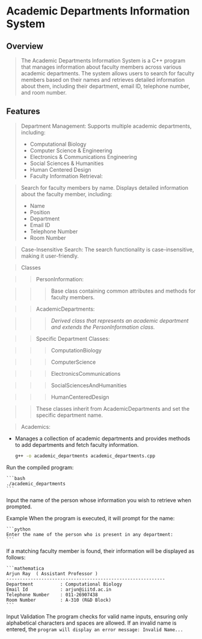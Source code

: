 # Academic Departments Information System
## Overview
> The Academic Departments Information System is a C++ program that manages information about faculty members across various academic departments. The system allows users to search for faculty members based on their names and retrieves detailed information about them, including their department, email ID, telephone number, and room number.

## Features
> Department Management: Supports multiple academic departments, including:
> - Computational Biology
> - Computer Science & Engineering
> - Electronics & Communications Engineering
> - Social Sciences & Humanities
> - Human Centered Design
> - Faculty Information Retrieval:

> Search for faculty members by name.
> Displays detailed information about the faculty member, including:
> - Name
> - Position
> - Department
> - Email ID
> - Telephone Number
> - Room Number

> Case-Insensitive Search: The search functionality is case-insensitive, making it user-friendly.

> Classes

>> PersonInformation:

>>> Base class containing common attributes and methods for faculty members.

>> AcademicDepartments:

>>> *Derived class that represents an academic department and extends the PersonInformation class.*

>>Specific Department Classes:

>>>ComputationBiology

>>>ComputerScience

>>>ElectronicsCommunications

>>>SocialSciencesAndHumanities

>>>HumanCenteredDesign

>> These classes inherit from AcademicDepartments and set the specific department name.

> Academics:
 - Manages a collection of academic departments and provides methods to add departments and fetch faculty information.

    ```bash
    g++ -o academic_departments academic_departments.cpp
    ```
Run the compiled program:

    ```bash
    ./academic_departments
    ```
Input the name of the person whose information you wish to retrieve when prompted.

Example
When the program is executed, it will prompt for the name:

    ```python
    Enter the name of the person who is present in any department:
    ```
If a matching faculty member is found, their information will be displayed as follows:

    ```mathematica
    Arjun Ray  ( Assistant Professor )
    -----------------------------------------------------------
    Department          : Computational Biology
    Email Id            : arjun@iiitd.ac.in
    Telephone Number    : 011-26907438
    Room Number         : A-310 (R&D Block)
    ```
Input Validation
    The program checks for valid name inputs, ensuring only alphabetical characters and spaces are allowed. If an invalid name is entered, the ```program will display an error message:
    Invalid Name...
    ```